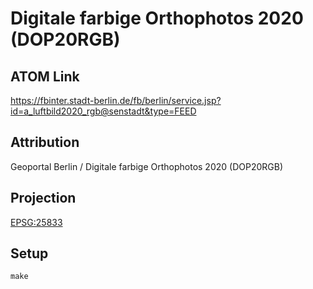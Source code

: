Digitale farbige Orthophotos 2020 (DOP20RGB)
============================================

ATOM Link
---------

https://fbinter.stadt-berlin.de/fb/berlin/service.jsp?id=a_luftbild2020_rgb@senstadt&type=FEED

Attribution
-----------

Geoportal Berlin / Digitale farbige Orthophotos 2020 (DOP20RGB)

Projection
----------

[EPSG:25833](http://spatialreference.org/ref/epsg/25833/)

Setup
-----

```
make
```

